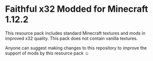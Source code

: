 # Faithful x32 Modded for Minecraft 1.12.2

This resource pack includes standard Minecraft textures and mods in improved x32 quality.
This pack does not contain vanilla textures.

Anyone can suggest making changes to this repository to improve the support of mods by this resource pack ☺️
